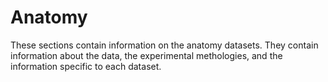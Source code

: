 # Anatomy

These sections contain information on the anatomy datasets. They contain information about the data, the experimental methologies, and the information specific to each dataset.